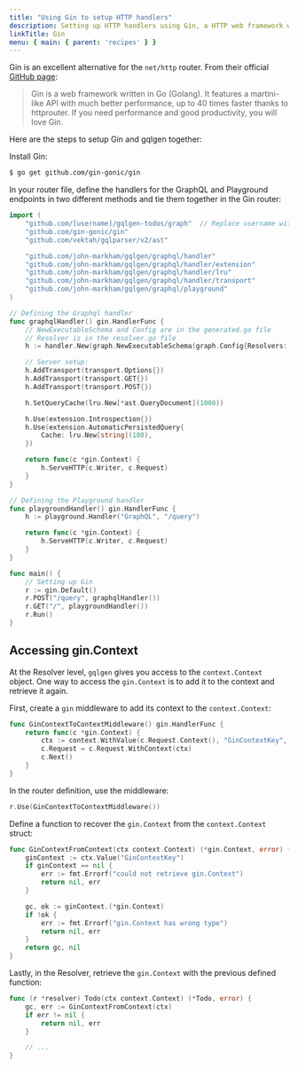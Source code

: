 ```yaml
---
title: "Using Gin to setup HTTP handlers"
description: Setting up HTTP handlers using Gin, a HTTP web framework written in Go.
linkTitle: Gin
menu: { main: { parent: 'recipes' } }
---
```


Gin is an excellent alternative for the `net/http` router. From their official [GitHub page](https://github.com/gin-gonic/gin):

> Gin is a web framework written in Go (Golang). It features a martini-like API with much better performance, up to 40 times faster thanks to httprouter. If you need performance and good productivity, you will love Gin.

Here are the steps to setup Gin and gqlgen together:

Install Gin:

```bash
$ go get github.com/gin-gonic/gin
```

In your router file, define the handlers for the GraphQL and Playground endpoints in two different methods and tie them together in the Gin router:

```go
import (
	"github.com/[username]/gqlgen-todos/graph"	// Replace username with your github username
	"github.com/gin-gonic/gin"
	"github.com/vektah/gqlparser/v2/ast"

	"github.com/john-markham/gqlgen/graphql/handler"
	"github.com/john-markham/gqlgen/graphql/handler/extension"
	"github.com/john-markham/gqlgen/graphql/handler/lru"
	"github.com/john-markham/gqlgen/graphql/handler/transport"
	"github.com/john-markham/gqlgen/graphql/playground"
)

// Defining the Graphql handler
func graphqlHandler() gin.HandlerFunc {
	// NewExecutableSchema and Config are in the generated.go file
	// Resolver is in the resolver.go file
	h := handler.New(graph.NewExecutableSchema(graph.Config{Resolvers: &graph.Resolver{}}))

	// Server setup:
	h.AddTransport(transport.Options{})
	h.AddTransport(transport.GET{})
	h.AddTransport(transport.POST{})

	h.SetQueryCache(lru.New[*ast.QueryDocument](1000))

	h.Use(extension.Introspection{})
	h.Use(extension.AutomaticPersistedQuery{
		Cache: lru.New[string](100),
	})

	return func(c *gin.Context) {
		h.ServeHTTP(c.Writer, c.Request)
	}
}

// Defining the Playground handler
func playgroundHandler() gin.HandlerFunc {
	h := playground.Handler("GraphQL", "/query")

	return func(c *gin.Context) {
		h.ServeHTTP(c.Writer, c.Request)
	}
}

func main() {
	// Setting up Gin
	r := gin.Default()
	r.POST("/query", graphqlHandler())
	r.GET("/", playgroundHandler())
	r.Run()
}

```

## Accessing gin.Context

At the Resolver level, `gqlgen` gives you access to the `context.Context` object. One way to access the `gin.Context` is to add it to the context and retrieve it again.

First, create a `gin` middleware to add its context to the `context.Context`:

```go
func GinContextToContextMiddleware() gin.HandlerFunc {
	return func(c *gin.Context) {
		ctx := context.WithValue(c.Request.Context(), "GinContextKey", c)
		c.Request = c.Request.WithContext(ctx)
		c.Next()
	}
}
```

In the router definition, use the middleware:

```go
r.Use(GinContextToContextMiddleware())
```

Define a function to recover the `gin.Context` from the `context.Context` struct:

```go
func GinContextFromContext(ctx context.Context) (*gin.Context, error) {
	ginContext := ctx.Value("GinContextKey")
	if ginContext == nil {
		err := fmt.Errorf("could not retrieve gin.Context")
		return nil, err
	}

	gc, ok := ginContext.(*gin.Context)
	if !ok {
		err := fmt.Errorf("gin.Context has wrong type")
		return nil, err
	}
	return gc, nil
}
```

Lastly, in the Resolver, retrieve the `gin.Context` with the previous defined function:
```go
func (r *resolver) Todo(ctx context.Context) (*Todo, error) {
	gc, err := GinContextFromContext(ctx)
	if err != nil {
		return nil, err
	}

	// ...
}
```
